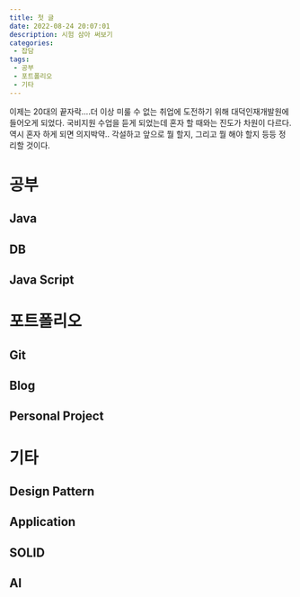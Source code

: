 ```yaml
---
title: 첫 글
date: 2022-08-24 20:07:01
description: 시험 삼아 써보기
categories:
 - 잡담
tags:
 - 공부
 - 포트폴리오
 - 기타
---
```


이제는 20대의 끝자락....더 이상 미룰 수 없는 취업에 도전하기 위해 대덕인재개발원에 들어오게 되었다. 국비지원 수업을 듣게 되었는데 혼자 할 때와는 진도가 차원이 다르다. 역시 혼자 하게 되면 의지박약.. 각설하고 앞으로 뭘 할지, 그리고 뭘 해야 할지 등등 정리할 것이다.

# 공부

## Java

## DB

## Java Script



# 포트폴리오

## Git

## Blog

## Personal Project 



# 기타

## Design Pattern

## Application

## SOLID

## AI
